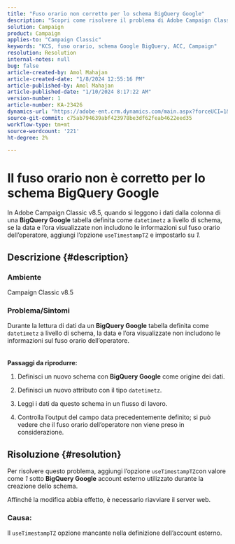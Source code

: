 ```yaml
---
title: "Fuso orario non corretto per lo schema BigQuery Google"
description: "Scopri come risolvere il problema di Adobe Campaign Classic se il fuso orario non è corretto per lo schema BigQuery di Google."
solution: Campaign
product: Campaign
applies-to: "Campaign Classic"
keywords: "KCS, fuso orario, schema Google BigQuery, ACC, Campaign"
resolution: Resolution
internal-notes: null
bug: false
article-created-by: Amol Mahajan
article-created-date: "1/8/2024 12:55:16 PM"
article-published-by: Amol Mahajan
article-published-date: "1/10/2024 8:17:22 AM"
version-number: 1
article-number: KA-23426
dynamics-url: "https://adobe-ent.crm.dynamics.com/main.aspx?forceUCI=1&pagetype=entityrecord&etn=knowledgearticle&id=e6e5f024-25ae-ee11-a569-6045bd006295"
source-git-commit: c75ab794639abf423978be3df62feab4622eed35
workflow-type: tm+mt
source-wordcount: '221'
ht-degree: 2%

---
```


# Il fuso orario non è corretto per lo schema BigQuery Google


In Adobe Campaign Classic v8.5, quando si leggono i dati dalla colonna di una <b>BigQuery Google</b> tabella definita come `datetimetz` a livello di schema, se la data e l’ora visualizzate non includono le informazioni sul fuso orario dell’operatore, aggiungi l’opzione `useTimestampTZ` e impostarlo su *1.*

## Descrizione {#description}


### <b>Ambiente</b>

Campaign Classic v8.5



### <b>Problema/Sintomi</b>

Durante la lettura di dati da un <b>BigQuery Google</b> tabella definita come `datetimetz` a livello di schema, la data e l’ora visualizzate non includono le informazioni sul fuso orario dell’operatore.
<br> <br><br>
<b>Passaggi da riprodurre:</b>

1. Definisci un nuovo schema con <b>BigQuery Google</b> come origine dei dati.


2. Definisci un nuovo attributo con il tipo `datetimetz`.


3. Leggi i dati da questo schema in un flusso di lavoro.


4. Controlla l’output del campo data precedentemente definito; si può vedere che il fuso orario dell’operatore non viene preso in considerazione.



## Risoluzione {#resolution}


Per risolvere questo problema, aggiungi l’opzione `useTimestampTZ`con valore come *1* sotto <b>BigQuery Google</b> account esterno utilizzato durante la creazione dello schema.

Affinché la modifica abbia effetto, è necessario riavviare il server web.

### <b>Causa:</b>

Il `useTimestampTZ` opzione mancante nella definizione dell’account esterno.
